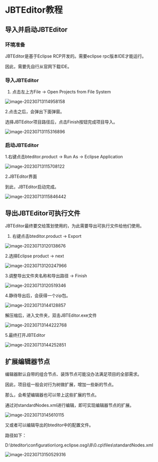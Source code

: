 # JBTEditor教程

## 导入并启动JBTEditor

### 环境准备

JBTEditor是基于Eclipse RCP开发的。需要eclipse rpc版本IDE才能运行。

因此，需要先自行从官网下载IDE。



### 导入JBTEditor

1. 点击左上方File -> Open Projects from File System

![image-20230713114958158](/JBTEditor教程/img/image-20230713114958158.png)

2.点击之后，会弹出下面弹窗。

选择JBTEditor项目路径后，点击Finish按钮完成项目导入。

![image-20230713115316896](img/image-20230713115316896.png)



### 启动JBTEditor

1.右键点击bteditor.product -> Run As -> Eclipse Application

![image-20230713115708122](img/image-20230713115708122.png)

2.JBTEditor界面

到此，JBTEditor启动完成。

![image-20230713115846442](img/image-20230713115846442.png)



## 导出JBTEditor可执行文件

JBTEditor最终要交给策划使用的，为此需要导出可执行文件给他们使用。

1. 右键点击bteditor.product -> Export

![image-20230713120138676](img/image-20230713120138676.png)

2.选择Eclipse product -> next

![image-20230713120247966](img/image-20230713120247966.png)

3.调整导出文件夹名称和导出路径 -> Finish

![image-20230713120519346](img/image-20230713120519346.png)

4.静待导出后，会获得一个zip包。

![image-20230713144128857](img/image-20230713144128857.png)

解压缩后，进入文件夹，双击JBTEditor.exe文件

![image-20230713144222768](img/image-20230713144222768.png)

5.最终打开JBTEditor

![image-20230713144252851](img/image-20230713144252851.png)



## 扩展编辑器节点

编辑器默认自带的组合节点、装饰节点可能没办法满足项目的全部需求。

因此，项目组一般会对行为树做扩展，增加一些新的节点。

那么，会希望编辑器也可以带上这些扩展的节点。

通过对standardNodes.xml进行编辑，即可实现编辑器节点的扩展。

![image-20230713145610115](img/image-20230713145610115.png)

又或者可以编辑导出的bteditor中的配置文件。

路径如下：

D:\bteditor\configuration\org.eclipse.osgi\8\0\.cp\files\standardNodes.xml

![image-20230713150529316](img/image-20230713150529316.png)

